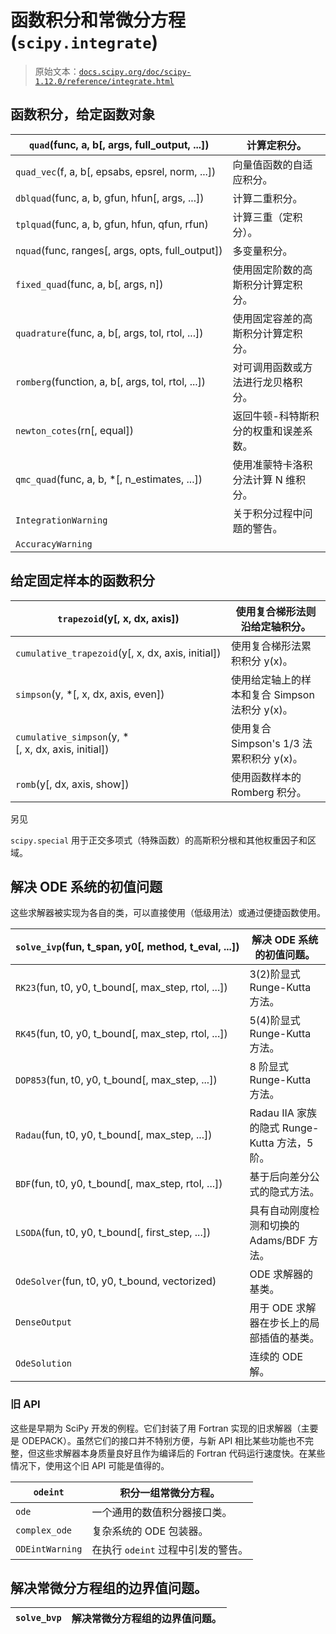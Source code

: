 # 函数积分和常微分方程 (`scipy.integrate`)

> 原始文本：[`docs.scipy.org/doc/scipy-1.12.0/reference/integrate.html`](https://docs.scipy.org/doc/scipy-1.12.0/reference/integrate.html)

## 函数积分，给定函数对象

| `quad`(func, a, b[, args, full_output, ...]) | 计算定积分。 |
| --- | --- |
| `quad_vec`(f, a, b[, epsabs, epsrel, norm, ...]) | 向量值函数的自适应积分。 |
| `dblquad`(func, a, b, gfun, hfun[, args, ...]) | 计算二重积分。 |
| `tplquad`(func, a, b, gfun, hfun, qfun, rfun) | 计算三重（定积分）。 |
| `nquad`(func, ranges[, args, opts, full_output]) | 多变量积分。 |
| `fixed_quad`(func, a, b[, args, n]) | 使用固定阶数的高斯积分计算定积分。 |
| `quadrature`(func, a, b[, args, tol, rtol, ...]) | 使用固定容差的高斯积分计算定积分。 |
| `romberg`(function, a, b[, args, tol, rtol, ...]) | 对可调用函数或方法进行龙贝格积分。 |
| `newton_cotes`(rn[, equal]) | 返回牛顿-科特斯积分的权重和误差系数。 |
| `qmc_quad`(func, a, b, *[, n_estimates, ...]) | 使用准蒙特卡洛积分法计算 N 维积分。 |
| `IntegrationWarning` | 关于积分过程中问题的警告。 |
| `AccuracyWarning` |  |

## 给定固定样本的函数积分

| `trapezoid`(y[, x, dx, axis]) | 使用复合梯形法则沿给定轴积分。 |
| --- | --- |
| `cumulative_trapezoid`(y[, x, dx, axis, initial]) | 使用复合梯形法累积积分 y(x)。 |
| `simpson`(y, *[, x, dx, axis, even]) | 使用给定轴上的样本和复合 Simpson 法积分 y(x)。 |
| `cumulative_simpson`(y, *[, x, dx, axis, initial]) | 使用复合 Simpson's 1/3 法累积积分 y(x)。 |
| `romb`(y[, dx, axis, show]) | 使用函数样本的 Romberg 积分。 |

另见

`scipy.special` 用于正交多项式（特殊函数）的高斯积分根和其他权重因子和区域。

## 解决 ODE 系统的初值问题

这些求解器被实现为各自的类，可以直接使用（低级用法）或通过便捷函数使用。

| `solve_ivp`(fun, t_span, y0[, method, t_eval, ...]) | 解决 ODE 系统的初值问题。 |
| --- | --- |
| `RK23`(fun, t0, y0, t_bound[, max_step, rtol, ...]) | 3(2)阶显式 Runge-Kutta 方法。 |
| `RK45`(fun, t0, y0, t_bound[, max_step, rtol, ...]) | 5(4)阶显式 Runge-Kutta 方法。 |
| `DOP853`(fun, t0, y0, t_bound[, max_step, ...]) | 8 阶显式 Runge-Kutta 方法。 |
| `Radau`(fun, t0, y0, t_bound[, max_step, ...]) | Radau IIA 家族的隐式 Runge-Kutta 方法，5 阶。 |
| `BDF`(fun, t0, y0, t_bound[, max_step, rtol, ...]) | 基于后向差分公式的隐式方法。 |
| `LSODA`(fun, t0, y0, t_bound[, first_step, ...]) | 具有自动刚度检测和切换的 Adams/BDF 方法。 |
| `OdeSolver`(fun, t0, y0, t_bound, vectorized) | ODE 求解器的基类。 |
| `DenseOutput` | 用于 ODE 求解器在步长上的局部插值的基类。 |
| `OdeSolution` | 连续的 ODE 解。 |

### 旧 API

这些是早期为 SciPy 开发的例程。它们封装了用 Fortran 实现的旧求解器（主要是 ODEPACK）。虽然它们的接口并不特别方便，与新 API 相比某些功能也不完整，但这些求解器本身质量良好且作为编译后的 Fortran 代码运行速度快。在某些情况下，使用这个旧 API 可能是值得的。

| `odeint` | 积分一组常微分方程。 |
| --- | --- |
| `ode` | 一个通用的数值积分器接口类。 |
| `complex_ode` | 复杂系统的 ODE 包装器。 |
| `ODEintWarning` | 在执行 `odeint` 过程中引发的警告。 |

## 解决常微分方程组的边界值问题。

| `solve_bvp` | 解决常微分方程组的边界值问题。 |
| --- | --- |
